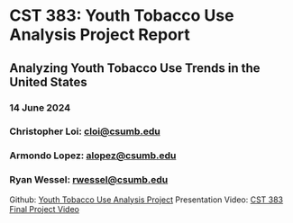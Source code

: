 # CST 383: Youth Tobacco Use Analysis Project Report

## Analyzing Youth Tobacco Use Trends in the United States

### 14 June 2024

### Christopher Loi: cloi@csumb.edu

### Armondo Lopez: alopez@csumb.edu

### Ryan Wessel: rwessel@csumb.edu

Github: [Youth Tobacco Use Analysis Project](https://github.com/christopherloi/CST383/)
Presentation Video: [CST 383 Final Project Video](https://www.youtube.com/watch?v=SChR47LHRK8)

